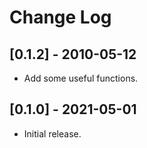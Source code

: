 # Change Log

## [0.1.2] - 2010-05-12

- Add some useful functions.

## [0.1.0] - 2021-05-01

- Initial release.

